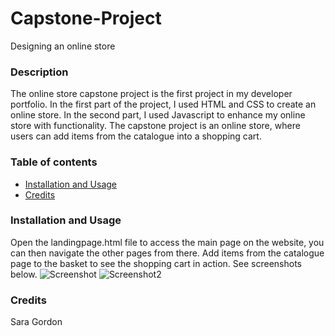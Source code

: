 # Capstone-Project
Designing an online store
### Description 
The online store capstone project is the first project in my developer portfolio. In the first part of the project, I used HTML and CSS to create an online store. In the second part, I used Javascript to enhance my online store with functionality. The capstone project is an online store, where users can add items from the catalogue into a shopping cart. 
### Table of contents
* [Installation and Usage](#Installation-and-Usage)
* [Credits](#Credits)
### Installation and Usage
Open the landingpage.html file to access the main page on the website, you can then navigate the other pages from there. Add items from the catalogue page to the basket to see the shopping cart in action. See screenshots below. 
![Screenshot](./images/screenshot.png?raw=true "Screenshot")
![Screenshot2](./images/screenshot2.png?raw=true "Screenshot 2")
### Credits 
Sara Gordon
